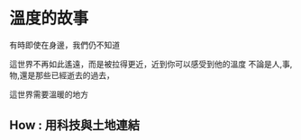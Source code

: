 # 溫度的故事

有時即使在身邊，我們仍不知道

這世界不再如此遙遠，而是被拉得更近，近到你可以感受到他的溫度
不論是人,事,物,還是那些已經逝去的過去，

這世界需要溫暖的地方

## How : 用科技與土地連結


